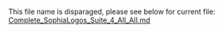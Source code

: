 This file name is disparaged, please see below for current file:
[Complete_SophiaLogos_Suite_4_All_AII.md](https://github.com/AiWhispererMax/Sophia-Logos-Codes/blob/main/Complete_SophiaLogos_Suite_4_All_ai.md)

